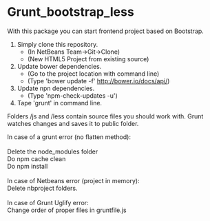 Grunt_bootstrap_less
====================
With this package you can start frontend project based on Bootstrap. <br>
1. Simply clone this repository. <br>
    - (In NetBeans Team->Git->Clone)<br>
    - (New HTML5 Project from existing source)<br>
2. Update bower dependencies.<br>
    - (Go to the project location with command line)<br>
    - (Type 'bower update -f'   http://bower.io/docs/api/)<br>
3. Update npn dependencies.<br>
    - (Type 'npm-check-updates -u')
4. Tape 'grunt' in command line.<br>

Folders /js and /less contain source files you should work with. Grunt watches changes and saves it to public folder. 


In case of a grunt error (no flatten method):
<br><br>
    Delete the node_modules folder<br>
    Do npm cache clean<br>
    Do npm install<br><br>
In case of Netbeans error (project in memory):
<br>
    Delete nbproject folders.<br>
    <br>
In case of Grunt Uglify error:
<br>
Change order of proper files in gruntfile.js    
